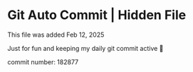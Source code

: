 # Git Auto Commit | Hidden File

This file was added Feb 12, 2025

Just for fun and keeping my daily git commit active 🤪

commit number: 182877
